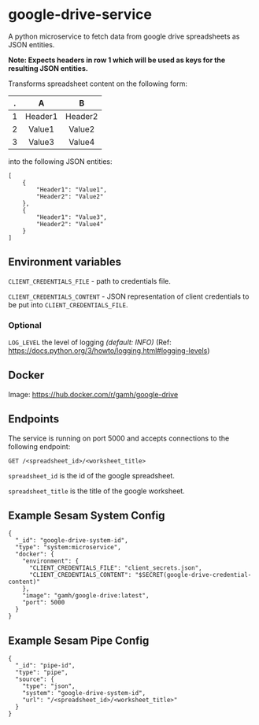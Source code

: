 # google-drive-service

A python microservice to fetch data from google drive spreadsheets as JSON entities.

**Note: Expects headers in row 1 which will be used as keys for the resulting JSON entities.**

Transforms spreadsheet content on the following form:

.| A | B
:---:|:---:|:---:
1|Header1|Header2
2|Value1|Value2
3|Value3|Value4

into the following JSON entities:
```
[
    {
        "Header1": "Value1",
        "Header2": "Value2"
    },
    {
        "Header1": "Value3",
        "Header2": "Value4"
    }
]
```

## Environment variables
`CLIENT_CREDENTIALS_FILE` - path to credentials file.

`CLIENT_CREDENTIALS_CONTENT` - JSON representation of client credentials to be put into `CLIENT_CREDENTIALS_FILE`.

### Optional

`LOG_LEVEL` the level of logging _(default: INFO)_ (Ref: https://docs.python.org/3/howto/logging.html#logging-levels)


## Docker

Image: https://hub.docker.com/r/gamh/google-drive


## Endpoints

The service is running on port 5000 and accepts connections to the following
endpoint:

    GET /<spreadsheet_id>/<worksheet_title>

`spreadsheet_id` is the id of the google spreadsheet.

`spreadsheet_title` is the title of the google worksheet.

## Example Sesam System Config
```
{
  "_id": "google-drive-system-id",
  "type": "system:microservice",
  "docker": {
    "environment": {
      "CLIENT_CREDENTIALS_FILE": "client_secrets.json",
      "CLIENT_CREDENTIALS_CONTENT": "$SECRET(google-drive-credential-content)" 
    },
    "image": "gamh/google-drive:latest",
    "port": 5000
  }
}
```

## Example Sesam Pipe Config
```
{
  "_id": "pipe-id",
  "type": "pipe",
  "source": {
    "type": "json",
    "system": "google-drive-system-id",
    "url": "/<spreadsheet_id>/<worksheet_title>"
  }
}
```

